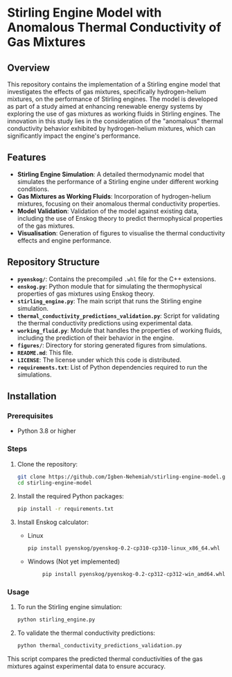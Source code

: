 # Stirling Engine Model with Anomalous Thermal Conductivity of Gas Mixtures

## Overview

This repository contains the implementation of a Stirling engine model that investigates the effects of gas mixtures, specifically hydrogen-helium mixtures, on the performance of Stirling engines. The model is developed as part of a study aimed at enhancing renewable energy systems by exploring the use of gas mixtures as working fluids in Stirling engines. The innovation in this study lies in the consideration of the "anomalous" thermal conductivity behavior exhibited by hydrogen-helium mixtures, which can significantly impact the engine's performance.

## Features

- **Stirling Engine Simulation**: A detailed thermodynamic model that simulates the performance of a Stirling engine under different working conditions.
- **Gas Mixtures as Working Fluids**: Incorporation of hydrogen-helium mixtures, focusing on their anomalous thermal conductivity properties.
- **Model Validation**: Validation of the model against existing data, including the use of Enskog theory to predict thermophysical properties of the gas mixtures.
- **Visualisation**: Generation of figures to visualise the thermal conductivity effects and engine performance.

## Repository Structure

- **`pyenskog/`**: Contains the precompiled `.whl` file for the C++ extensions.
- **`enskog.py`**: Python module that for simulating the thermophysical properties of gas mixtures using Enskog theory.
- **`stirling_engine.py`**: The main script that runs the Stirling engine simulation.
- **`thermal_conductivity_predictions_validation.py`**: Script for validating the thermal conductivity predictions using experimental data.
- **`working_fluid.py`**: Module that handles the properties of working fluids, including the prediction of their behavior in the engine.
- **`figures/`**: Directory for storing generated figures from simulations.
- **`README.md`**: This file.
- **`LICENSE`**: The license under which this code is distributed.
- **`requirements.txt`**: List of Python dependencies required to run the simulations.

## Installation

### Prerequisites

- Python 3.8 or higher

### Steps

1. Clone the repository:

   ```bash
   git clone https://github.com/Igben-Nehemiah/stirling-engine-model.git
   cd stirling-engine-model
2. Install the required Python packages:
    ```bash
    pip install -r requirements.txt
3. Install Enskog calculator:
    - Linux
        ```bash 
        pip install pyenskog/pyenskog-0.2-cp310-cp310-linux_x86_64.whl
    - Windows (Not yet implemented)
    ```bash 
            pip install pyenskog/pyenskog-0.2-cp312-cp312-win_amd64.whl
### Usage
1. To run the Stirling engine simulation:
    ```bash
    python stirling_engine.py
2. To validate the thermal conductivity predictions:
    ```bash
    python thermal_conductivity_predictions_validation.py
This script compares the predicted thermal conductivities of the gas mixtures against experimental data to ensure accuracy.

